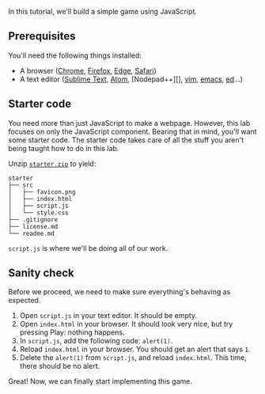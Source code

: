 In this tutorial, we'll build a simple game using JavaScript.

## Prerequisites

You'll need the following things installed:

- A browser ([Chrome][], [Firefox][], [Edge][], [Safari][])
- A text editor ([Sublime Text][], [Atom][], [Nodepad++][], [vim][], [emacs][],
  [ed][]...)

[Chrome]: https://www.google.com/chrome
[Firefox]: https://www.mozilla.org/en-US/firefox/products
[Edge]: https://www.microsoft.com/en-us/windows/microsoft-edge/microsoft-edge
[Safari]: http://www.apple.com/safari
[Sublime Text]: https://www.sublimetext.com
[Atom]: https://atom.io
[Notepad++]: https://notepad-plus-plus.org
[vim]: http://www.vim.org
[emacs]: https://www.gnu.org/software/emacs
[ed]: https://www.gnu.org/fun/jokes/ed-msg.en.html

## Starter code

You need more than just JavaScript to make a webpage. However, this lab focuses
on only the JavaScript component. Bearing that in mind, you'll want some
starter code. The starter code takes care of all the stuff you aren't being
taught how to do in this lab.

Unzip [`starter.zip`](starter.zip) to yield:

    starter
    ├── src
    │   ├── favicon.png
    │   ├── index.html
    │   ├── script.js
    │   └── style.css
    ├── .gitignore
    ├── license.md
    └── readme.md

`script.js` is where we'll be doing all of our work.

## Sanity check

Before we proceed, we need to make sure everything's behaving as expected.

1. Open `script.js` in your text editor. It should be empty.
2. Open `index.html` in your browser. It should look very nice, but try
   pressing Play: nothing happens.
3. In `script.js`, add the following code: `alert(1)`.
4. Reload `index.html` in your browser. You should get an alert that says `1`.
5. Delete the `alert(1)` from `script.js`, and reload `index.html`. This time,
   there should be no alert.

Great! Now, we can finally start implementing this game.
